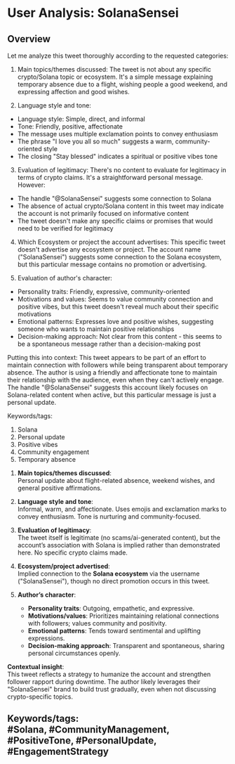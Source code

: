 # User Analysis: SolanaSensei

## Overview

<think>
Let me analyze this tweet thoroughly according to the requested categories:

1. Main topics/themes discussed:
The tweet is not about any specific crypto/Solana topic or ecosystem. It's a simple message explaining temporary absence due to a flight, wishing people a good weekend, and expressing affection and good wishes.

2. Language style and tone:
- Language style: Simple, direct, and informal
- Tone: Friendly, positive, affectionate
- The message uses multiple exclamation points to convey enthusiasm
- The phrase "I love you all so much" suggests a warm, community-oriented style
- The closing "Stay blessed" indicates a spiritual or positive vibes tone

3. Evaluation of legitimacy:
There's no content to evaluate for legitimacy in terms of crypto claims. It's a straightforward personal message. However:
- The handle "@SolanaSensei" suggests some connection to Solana
- The absence of actual crypto/Solana content in this tweet may indicate the account is not primarily focused on informative content
- The tweet doesn't make any specific claims or promises that would need to be verified for legitimacy

4. Which Ecosystem or project the account advertises:
This specific tweet doesn't advertise any ecosystem or project. The account name ("SolanaSensei") suggests some connection to the Solana ecosystem, but this particular message contains no promotion or advertising.

5. Evaluation of author's character:
- Personality traits: Friendly, expressive, community-oriented
- Motivations and values: Seems to value community connection and positive vibes, but this tweet doesn't reveal much about their specific motivations
- Emotional patterns: Expresses love and positive wishes, suggesting someone who wants to maintain positive relationships
- Decision-making approach: Not clear from this content - this seems to be a spontaneous message rather than a decision-making post

Putting this into context:
This tweet appears to be part of an effort to maintain connection with followers while being transparent about temporary absence. The author is using a friendly and affectionate tone to maintain their relationship with the audience, even when they can't actively engage. The handle "@SolanaSensei" suggests this account likely focuses on Solana-related content when active, but this particular message is just a personal update.

Keywords/tags:
1. Solana
2. Personal update
3. Positive vibes
4. Community engagement
5. Temporary absence
</think>

1. **Main topics/themes discussed**:  
   Personal update about flight-related absence, weekend wishes, and general positive affirmations.

2. **Language style and tone**:  
   Informal, warm, and affectionate. Uses emojis and exclamation marks to convey enthusiasm. Tone is nurturing and community-focused.

3. **Evaluation of legitimacy**:  
   The tweet itself is legitimate (no scams/ai-generated content), but the account’s association with Solana is implied rather than demonstrated here. No specific crypto claims made.

4. **Ecosystem/project advertised**:  
   Implied connection to the **Solana ecosystem** via the username ("SolanaSensei"), though no direct promotion occurs in this tweet.

5. **Author’s character**:  
   - **Personality traits**: Outgoing, empathetic, and expressive.  
   - **Motivations/values**: Prioritizes maintaining relational connections with followers; values community and positivity.  
   - **Emotional patterns**: Tends toward sentimental and uplifting expressions.  
   - **Decision-making approach**: Transparent and spontaneous, sharing personal circumstances openly.

**Contextual insight**:  
This tweet reflects a strategy to humanize the account and strengthen follower rapport during downtime. The author likely leverages their "SolanaSensei" brand to build trust gradually, even when not discussing crypto-specific topics.

**Keywords/tags**:  
#Solana, #CommunityManagement, #PositiveTone, #PersonalUpdate, #EngagementStrategy
---
